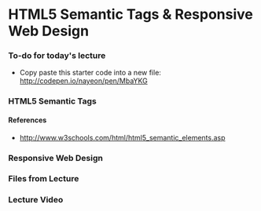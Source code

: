 HTML5 Semantic Tags & Responsive Web Design
============================

### To-do for today's lecture
* Copy paste this starter code into a new file: <a href="http://codepen.io/nayeon/pen/MbaYKG" target="_blank">http://codepen.io/nayeon/pen/MbaYKG</a>

### HTML5 Semantic Tags


#### References
* <a href="http://www.w3schools.com/html/html5_semantic_elements.asp" taget="_blank">http://www.w3schools.com/html/html5_semantic_elements.asp</a> 


### Responsive Web Design


### Files from Lecture
<!-- Click <a href="http://codepen.io/nayeon/pen/NRKYjG" target="_blank">here </a> to see the finished code from today's lecture. -->

### Lecture Video
